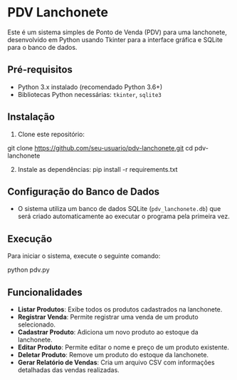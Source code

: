 # PDV Lanchonete

Este é um sistema simples de Ponto de Venda (PDV) para uma lanchonete, desenvolvido em Python usando Tkinter para a interface gráfica e SQLite para o banco de dados.

## Pré-requisitos

- Python 3.x instalado (recomendado Python 3.6+)
- Bibliotecas Python necessárias: `tkinter`, `sqlite3`

## Instalação

1. Clone este repositório:

git clone https://github.com/seu-usuario/pdv-lanchonete.git
cd pdv-lanchonete

2. Instale as dependências: pip install -r requirements.txt

## Configuração do Banco de Dados

- O sistema utiliza um banco de dados SQLite (`pdv_lanchonete.db`) que será criado automaticamente ao executar o programa pela primeira vez.

## Execução

Para iniciar o sistema, execute o seguinte comando:

python pdv.py

## Funcionalidades

- **Listar Produtos**: Exibe todos os produtos cadastrados na lanchonete.
- **Registrar Venda**: Permite registrar uma venda de um produto selecionado.
- **Cadastrar Produto**: Adiciona um novo produto ao estoque da lanchonete.
- **Editar Produto**: Permite editar o nome e preço de um produto existente.
- **Deletar Produto**: Remove um produto do estoque da lanchonete.
- **Gerar Relatório de Vendas**: Cria um arquivo CSV com informações detalhadas das vendas realizadas.
